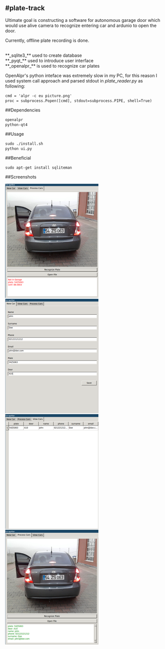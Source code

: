 #plate-track
------------
Ultimate goal is constructing a software for autonomous garage door 
which would use alive camera to recognize entering car and ardunio to
open the door.

Currently, offline plate recording is done. 

<br>
**_sqlite3_** used to create database
<br>
**_pyqt_** used to introduce user interface
<br>
**_openalpr_** is used to recognize car plates

OpenAlpr's python inteface was extremely slow in my PC, for this reason
I used system call approach and parsed stdout in *plate_reader.py* as following:

```
cmd = 'alpr -c eu picture.png'
proc = subprocess.Popen([cmd], stdout=subprocess.PIPE, shell=True)
```

##Dependencies

```
openalpr
python-qt4
```

##Usage

```
sudo ./install.sh
python ui.py
```
##Beneficial

```
sudo apt-get install sqliteman
```

##Screenshots

![](img/not_in_garage.png)
![](img/record.png)
![](img/view_cars.png)
![](img/in_garage.png)








